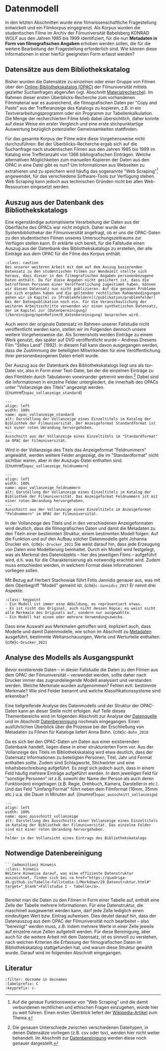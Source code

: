 # Datenmodell
In den letzten Abschnitten wurde eine filmwissenschaftliche Fragestellung entwickelt und ein Filmkorpus eingegrenzt. Als Korpus wurden die studentischen Filme im Archiv der Filmuniversität Babelsberg KONRAD WOLF aus den Jahren 1985 bis 1999 identifiziert, für die nun **Metadaten in Form von filmografischen Angaben** erhoben werden sollen, die für die weitere Bearbeitung der Fragestellung erforderlich sind. Wie können diese Informationen in einer hierfür geeigneten Form erfasst werden?

## Datensätze aus dem Bibliothekskatalog

Bisher wurden die Datensätze zu einzelnen oder einer Gruppe von Filmen über den <a href="http://server8.bibl.filmuniversitaet.de/" class="external-link" target="_blank">Online-Bibliothekskatalog (OPAC)</a> der Filmuniversität mittels gezielter Suchanfragen abgerufen (vgl. Abschnitt [Materialrecherche](/recherche/material)). Im Rahmen dieser ersten Überblicks-Recherche zum vorhandenen Filmmaterial war es ausreichend, die filmografischen Daten per "Copy and Paste" aus der Trefferanzeige des Katalogs zu kopieren, z.B. in ein Textverarbeitungsprogramm oder ein Programm zur Tabellenkalkulation. Die Menge der recherchierten Filme blieb dabei übersichtlich, daher konnte auf diese Weise ein erster Vergleich und eine erste stichpunktartige Auswertung bezüglich potenzieller Gemeinsamkeiten stattfinden.

Für das gesamte Korpus der Filme wäre diese Vorgehensweise nicht durchzuführen: Bei der Überblicks-Recherche ergab sich auf die Suchanfrage nach studentischen Filmen aus den Jahren 1985 bis 1999 im Katalog eine Trefferanzahl von 1366 bibliografischen Einträgen. Welche alternativen Möglichkeiten zum manuellen Kopieren der Daten aus den OPAC in eine Datei gibt es nun? Um Informationen aus Webseiten zu extrahieren und zu speichern wird häufig das sogenannte "Web Scraping"[^1] angewendet, für das verschiedene Software-Tools zur Verfügung stehen. Web Scraping kann jedoch aus technischen Gründen nicht bei allen Web-Ressourcen eingesetzt werden.

## Auszug aus der Datenbank des Bibliothekskatalogs

Eine eigenständige automatisierte Verarbeitung der Daten aus der Oberfläche des OPACs war nicht möglich. Daher wurde der Systembibliothekar der Filmuniversität angefragt, ob er uns die OPAC-Daten zu den studentischen Filmen unseres Untersuchungszeitraums zur Verfügen stellen kann. Er erklärte sich bereit, für die Fallstudie einen Auszug aus der Datenbank des Bibliothekskatalogs zu erstellen, der alle Einträge aus dem OPAC für die Filme des Korpus enthält.

```{admonition} Achtung
:class: caution
Bei unserer weiteren Arbeit mit dem auf dem Auszug basierenden Datensatz zu den studentischen Filmen zur Wendezeit stellte sich heraus, dass dieser in den filmografischen Angaben personenbezogene Daten enthält. Da für diese Angaben nicht gesichert ist, dass die betroffenen Personen einer Veröffentlichung zugestimmt haben, können wir diesen Datensatz nun nicht publizieren. Auf die genauen Probleme die sich ergeben haben und die geltenden rechtlichen Rahmenbedingungen gehen wir im Kapitel zu [Problemfeldern](/publikation/problemfelder) bei der Datenpublikation noch ein. Für die Veranschaulichung der weiteren Arbeitsschritte verwenden wir einen synthetischen Datensatz, der im Kapitel zur [Datenbereinigung](/bereinigung/openRefine/0_datenbereinigung) besprochen wird.
```

Auch wenn der originale Datensatz im Rahmen unserer Fallstudie nicht veröffentlicht werden kann, stellen wir im Folgenden dennoch unsere weitere Vorgehensweise dar. Als Screenshots werden Einträge zu einem Werk genutzt, das später auf DVD veröffentlicht wurde – Andreas Dresens Film "Stilles Land" (1992). In diesem Fall kann davon ausgegangen werden, dass die Zustimmung der beteiligten Mitwirkenden für eine Veröffentlichung ihrer personenbezogenen Daten erteilt wurde.

Der Auszug aus der Datenbank des Bibliothekskatalogs liegt uns als tsv-Datei vor, also in Form einer Text-Datei, bei der die einzelnen Einträge zu den Filmtiteln durch Tabulatoren voneinander getrennt werden.[^2] Dabei sind die Informationen in einzelne Felder untergliedert, die innerhalb des OPACs unter "Vollanzeige des Titels" angezeigt werden. ({numref}`opac_vollanzeige_standard`)

```{figure} ../assets/bereinigung/modell/OPAC_Vollanzeige_Standard.png
---
align: left
width: 100%
name: opac_vollanzeige_standard
alt: Darstellung der Vollanzeige eines Einzeltitels im Katalog der Bibliothek der Filmuniversität. Der Anzeigeformat Standardformat ist mit einer roten Umrandung hervorgehoben.
---
Ausschnitt aus der Vollanzeige eines Einzeltitels im "Standardformat" im OPAC der Filmuniversität.
```

Wird in der Vollanzeige des Titels das Anzeigeformat "Feldnummern" angewählt, werden weitere Felder angezeigt, die im "Standardformat" nicht sichtbar waren, aber in der Auszugs-Datei enthalten sind. ({numref}`opac_vollanzeige_feldnummern`)

```{figure} ../assets/bereinigung/modell/OPAC_Vollanzeige_Feldnummern.png
---
align: left
width: 100%
name: opac_vollanzeige_feldnummern
alt: Darstellung der Vollanzeige eines Einzeltitels im Katalog der Bibliothek der Filmuniversität. Das Anzeigeformat Feldnummern ist mit einer roten Umrandung hervorgehoben.
---
Ausschnitt aus der Vollanzeige eines Einzeltitels im Anzeigeformat "Feldnummern" im OPAC der Filmuniversität.
```

In der Vollanzeige des Titels und in den verschiedenen Anzeigeformaten wird deutlich, dass die filmografischen Daten und damit die Metadaten zu den Titeln einer bestimmten Struktur, einem bestimmten Modell folgen. Auf die Funktion und auf den Aufbau solcher Datenmodelle geht Johanna Drucker ein. {cite}`c-Drucker_2021` Sie weist darauf hin, dass jede Erzeugung von Daten eine Modellierung beinhaltet. Durch ein Modell wird festgelegt, was als Merkmal des Datenobjekts – hier des jeweiligen Films – aufgeführt wird, d.h. was für die Charakterisierung als notwendig erachtet wird. Zudem muss entschieden werden, in welchem Format diese Informationen vorliegen sollen.

Mit Bezug auf Herbert Stachowiak führt Fotis Jannidis genauer aus, was mit dem Oberbegriff "Modell" gemeint ist. {cite}`c-Jannidis_2017` Er nennt drei Aspekte:

```{admonition} Aspekte eines Modells
:class: keypoint
- Ein Modell ist immer eine Abbildung, es repräsentiert etwas.
- Es ist nicht das Original, auch nicht dessen Kopie; es weist nicht alle Merkmale des Originals auf, sondern nur ausgewählte.
- Ein Modell hat einen oder mehrere Verwendungszwecke.
```

Dass eine Auswahl aus Merkmalen getroffen wird, impliziert auch, dass Modelle und damit Datenmodelle, wie schon im Abschnitt zu [Metadaten](/recherche/metadaten) ausgeführt, bestimmte Weltanschauungen, Werte und Werturteile enthalten. {cite}`c-Drucker_2021` 

## Analyse des Modells als Ausgangspunkt

Bevor existierende Daten – in dieser Fallstudie die Daten zu den Filmen aus dem OPAC der Filmuniversität – verwendet werden, sollte daher nach Drucker immer das zugrundeliegende Modell analysiert und verstanden werden. Welche Merkmale wurden aufgenommen? Fehlen evtl. bestimmte Merkmale? Wie sind Felder benannt und welche Klassifikationssysteme sind erkennbar?

Eine tiefgreifende Analyse des Datenmodells und der Struktur der OPAC-Daten kann an dieser Stelle nicht erfolgen. Auf Teile dieses Themenbereichs wird im folgenden Abschnitt zur Analyse der [Datenquelle](datenquelle) und im Abschnitt [Datenbereinigung](openRefine/0_datenbereinigung) nochmals eingegangen. Einen ausführlichen Überblick über die Prozesse bei der Erschließung von Metadaten zu Filmen für Kataloge liefert Anna Bohn. {cite}`c-Bohn_2018` 

Da es sich bei den OPAC-Daten um Daten aus einer existierenden Datenbank handelt, liegen diese in einer strukturierten Form vor. Aus der Vollanzeige des Titels im Bibliothekskatalog wird etwa deutlich, dass der Datensatz Informationen zu beteiligten Personen, Titel, Jahr und Format enthalten sollte. Zudem sind Schlagworte, Stichwörter und eine Inhaltsbeschreibung aufgeführt. Es zeigt sich jedoch auch, dass in einem Feld häufig mehrere Einträge aufgeführt werden. In dem jeweiligen Feld für "sonstige Personen" ist z.B. sowohl der Name der Person als auch deren Funktion(en) eingetragen (z.B. Regie, Drehbuch, Kamera, Darsteller:in etc.). Und das Feld "Umfang/Format" führt neben dem Filmformat (16mm, 35mm etc.) u.a. die Dauer in Minuten auf. ({numref}`opac_ausschnitt_vollanzeige`)

```{figure} ../assets/bereinigung/modell/OPAC_Ausschnitt_Vollanzeige.png
---
align: left
width: 100%
name: opac_ausschnitt_vollanzeige
alt: Darstellung des Ausschnitts einer Vollanzeige eines Einzeltitels im Katalog der Bibliothek der Filmuniversität. Das einzelne Felder sind mit einer roten Umrandung hervorgehoben.
---
Felder in der Vollansicht eines Eintrags des Bibliothekskatalogs
```

## Notwendige Datenbereinigung 

````{margin} 
```{admonition} Hinweis
:class: hinweis
Weitere Hinweise darauf, was eine effiziente Datenstruktur auszeichnet, finden sich bei <a href="https://quadriga-dk.github.io/Tabelle-Fallstudie-1/Markdown/20_Datenstruktur.html#" target="_blank">Fallstudie I - Tabelle</a>. 
```
````

Bereitet man die Daten zu den Filmen in Form einer Tabelle auf, enthält eine Zelle der Tabelle mehrere Informationen. Für eine Datenstruktur, die maschinell ausgewertet werden kann, darf jede Zelle lediglich einen eindeutigen Wert bzw. Eintrag aufweisen. Dies deutet darauf hin, dass der Datenauszug aus dem OPAC der Filmuniversität noch bearbeitet – also "bereinigt" werden muss, z.B. indem mehrere Werte in einer Zelle jeweils auf einzelne neue Zellen aufgeteilt werden. Für diese Bereinigung, aber auch für die weitere Arbeit mit dem Datensatz, ist es sinnvoll zu verstehen, nach welchen Kriterien die Erfassung der filmografischen Daten im Bibliothekskatalog stattgefunden hat, und warum diese Struktur gewählt wurde. Darauf wird im folgenden Abschnitt eingegangen.


## Literatur
```{bibliography}
:filter: docname in docnames
:labelprefix: C
:keyprefix: c-
```


[^1]: Auf die genaue Funktionsweise von "Web Scraping" und die damit verbundenen rechtlichen und ethischen Fragen einzugehen, würde hier zu weit führen. Einen ersten Überblick liefert der <a href="https://de.wikipedia.org/wiki/Screen_Scraping" target="_blank">Wikipedia-Artikel</a> zum Thema.
[^2]: Die genauen Unterschiede zwischen verschiedenen Dateitypen, in denen Datensätze vorliegen (z.B. csv oder tsv), werden hier nicht weiter behandelt. Im Abschnitt zur [Datenbereinigung](openRefine/0_datenbereinigung) werden diese noch genauer dargestellt.


